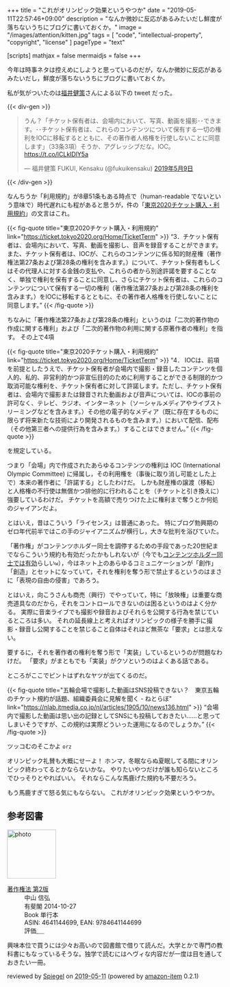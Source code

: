 +++
title = "これがオリンピック効果というやつか"
date =  "2019-05-11T22:57:46+09:00"
description = "なんか微妙に反応があるみたいだし鮮度が落ちないうちにブログに書いておくか。"
image = "/images/attention/kitten.jpg"
tags = [ "code", "intellectual-property", "copyright", "license" ]
pageType = "text"

[scripts]
  mathjax = false
  mermaidjs = false
+++

今年は時事ネタは控えめにしようと思っているのだが，なんか微妙に反応があるみたいだし，鮮度が落ちないうちにブログに書いておくか。

私が気がついたのは[福井健策](https://twitter.com/fukuikensaku)さんによる以下の tweet だった。

{{< div-gen >}}
<blockquote class="twitter-tweet" data-lang="ja"><p lang="ja" dir="ltr">うん？「チケット保有者は、会場内において、写真、動画を撮影･･できます。･･チケット保有者は、これらのコンテンツについて保有する一切の権利をIOCに移転するとともに、その著作者人格権を行使しないことに同意します」（33条3項）そうか、アグレッシブだな。IOC。<a href="https://t.co/lCLkIDlY5a">https://t.co/lCLkIDlY5a</a></p>&mdash; 福井健策 FUKUI, Kensaku (@fukuikensaku) <a href="https://twitter.com/fukuikensaku/status/1126415530871611392?ref_src=twsrc%5Etfw">2019年5月9日</a></blockquote>
{{< /div-gen >}}

なんちうか「利用規約」が8章51条もある時点で（human-readable でないという意味で）時代遅れにも程があると思うが，件の「[東京2020チケット購入・利用規約](https://ticket.tokyo2020.org/Home/TicketTerm "東京2020チケット購入・利用規約｜東京2020公式チケット販売サイト")」の文言はこれ。

{{< fig-quote title="東京2020チケット購入・利用規約" link="https://ticket.tokyo2020.org/Home/TicketTerm" >}}
<q>3．チケット保有者は、会場内において、写真、動画を撮影し、音声を録音することができます。また、チケット保有者は、IOCが、これらのコンテンツに係る知的財産権（著作権法第27条および第28条の権利を含みます。）について、チケット保有者もしくはその代理人に対する金銭の支払や、これらの者から別途許諾を要することなく、単独で権利を保有することに同意し、さらにチケット保有者は、これらのコンテンツについて保有する一切の権利（著作権法第27条および第28条の権利を含みます。）をIOCに移転するとともに、その著作者人格権を行使しないことに同意します。</q>
{{< /fig-quote >}}

ちなみに「著作権法第27条および第28条の権利」というのは「二次的著作物の作成に関する権利」および「二次的著作物の利用に関する原著作者の権利」を指す。
その上で4項

{{< fig-quote title="東京2020チケット購入・利用規約" link="https://ticket.tokyo2020.org/Home/TicketTerm" >}}
<q>4． IOCは、前項を前提としたうえで、チケット保有者が会場内で撮影・録音したコンテンツを個人的、私的、非営利的かつ非宣伝目的のために利用することができる制限的かつ取消可能な権利を、チケット保有者に対して許諾します。ただし、チケット保有者は、会場内で撮影または録音された動画および音声については、IOCの事前の許可なく、テレビ、ラジオ、インターネット（ソーシャルメディアやライブストリーミングなどを含みます。）その他の電子的なメディア（既に存在するものに限らず将来新たな技術により開発されるものを含みます。）において配信、配布（その他第三者への提供行為を含みます。）することはできません。</q>
{{< /fig-quote >}}

を規定している。

つまり「会場」内で作成されたあらゆるコンテンツの権利は IOC (International Olympic Committee) に帰属し，その利用権を（事後に取り消し可能とした上で）本来の著作者に「許諾する」としたわけだ。
しかも財産権の譲渡（移転）と人格権の不行使は無償かつ排他的に行われることを（チケットと引き換えに）強要しているわけだ。
チケットを高額で売りつけた上に権利まで奪うとか何処のジャイアンだよ。

とはいえ，昔はこういう「ライセンス」は普通にあった。
特にブログ勃興期のゼロ年代前半ではこの手のジャイアニズムが横行し，大きな批判を浴びていた。

「著作権」がコンテンツホルダー同士を調停するための手段であった20世紀までならこういう規約も有効だったかもしれないが（今でも[コンテンツホルダー同士では有効](https://twitter.com/bushdog/status/1127189095245942784)らしい`w`），今はネット上のあらゆるコミュニケーションが「創作」「創造」とセットになっていて，それを権利を奪う形で禁止するというのはまさに「表現の自由の侵害」であろう。

とはいえ，向こうさんも商売（興行）でやっていて，特に「放映権」は重要な商売道具なのだから，それをコントロールできないのは困るというのはよく分かる。
実際に音楽ライブでも撮影や録音およびそれらを公開する行為を禁じているところは多い。
それの延長線上と考えればオリンピックの様子を勝手に撮影・録音し公開することを禁じること自体はそれほど無茶な「要求」とは思えない。

要するに，それを著作者の権利を奪う形で「実装」しているというのが問題なわけだ。
「要求」がまともでも「実装」がクソというのはよくある話である。

ところがここでピントはずれなヤツが出てくるのだ。

{{< fig-quote title="五輪会場で撮影した動画はSNS投稿できない？　東京五輪のチケット規約が話題、組織委員会に見解を聞く - ねとらぼ" link="https://nlab.itmedia.co.jp/nl/articles/1905/10/news136.html" >}}
<q>会場内で撮影した動画は思い出の記録としてSNSにも投稿しておきたい……と思ってしまいそうですが、この規約は実際どういった運用になるのでしょうか。</q>
{{< /fig-quote >}}

ツッコむのそこかよ `orz`

オリンピック礼賛も大概にせーよ！ ホンマ，冬眠ならぬ夏眠してる間にオリンピック終わってるとかならないかな。
やりたいやつだけが誰も知らないところでひっそりとやればいい。
それならこんな馬鹿げた規約も不要だろう。

もう馬鹿すぎて怒る気にもならない。
これがオリンピック効果というやつか。

## 参考図書

<div class="hreview">
  <div class="photo"><a class="item url" href="https://www.amazon.co.jp/%E8%91%97%E4%BD%9C%E6%A8%A9%E6%B3%95-%E7%AC%AC2%E7%89%88-%E4%B8%AD%E5%B1%B1-%E4%BF%A1%E5%BC%98/dp/4641144699?SubscriptionId=AKIAJYVUJ3DMTLAECTHA&tag=baldandersinf-22&linkCode=xm2&camp=2025&creative=165953&creativeASIN=4641144699"><img src="https://images-fe.ssl-images-amazon.com/images/I/51cDU7G6bTL._SL160_.jpg" width="114" alt="photo"></a></div>
  <dl class="fn">
    <dt><a href="https://www.amazon.co.jp/%E8%91%97%E4%BD%9C%E6%A8%A9%E6%B3%95-%E7%AC%AC2%E7%89%88-%E4%B8%AD%E5%B1%B1-%E4%BF%A1%E5%BC%98/dp/4641144699?SubscriptionId=AKIAJYVUJ3DMTLAECTHA&tag=baldandersinf-22&linkCode=xm2&camp=2025&creative=165953&creativeASIN=4641144699">著作権法 第2版</a></dt>
	<dd>中山 信弘</dd>
    <dd>有斐閣 2014-10-27</dd>
    <dd>Book 単行本</dd>
    <dd>ASIN: 4641144699, EAN: 9784641144699</dd>
    <dd>評価<abbr class="rating fa-sm" title="4">&nbsp;<i class="fas fa-star"></i>&nbsp;<i class="fas fa-star"></i>&nbsp;<i class="fas fa-star"></i>&nbsp;<i class="fas fa-star"></i>&nbsp;<i class="far fa-star"></i></abbr></dd>
  </dl>
  <p class="description">興味本位で買うには少々お高いので図書館で借りて読んだ。大学とかで専門の教科書にもなっているそうな。独学で読むにはヘヴィな内容だが一度は目を通しておきたい一冊。</p>
  <p class="powered-by" >reviewed by <a href='#maker' class='reviewer'>Spiegel</a> on <abbr class="dtreviewed" title="2019-05-11">2019-05-11</abbr> (powered by <a href="https://github.com/spiegel-im-spiegel/amazon-item" >amazon-item</a> 0.2.1)</p>
</div>
